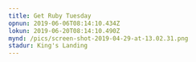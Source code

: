 ```yaml
---
title: Get Ruby Tuesday
opnun: 2019-06-06T08:14:10.434Z
lokun: 2019-06-20T08:14:10.490Z
mynd: /pics/screen-shot-2019-04-29-at-13.02.31.png
stadur: King's Landing
---
```



